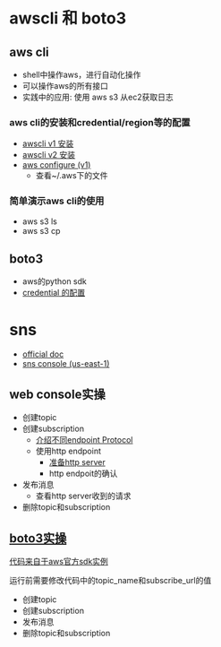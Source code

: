 # awscli 和 boto3

## aws cli
- shell中操作aws，进行自动化操作
- 可以操作aws的所有接口
- 实践中的应用: 使用 aws s3 从ec2获取日志

### aws cli的安装和credential/region等的配置
- [awscli v1 安装](https://docs.aws.amazon.com/cli/v1/userguide/cli-chap-install.html)
- [awscli v2 安装](https://docs.aws.amazon.com/cli/latest/userguide/cli-chap-install.html)
- [aws configure (v1)](https://docs.aws.amazon.com/cli/v1/userguide/cli-configure-quickstart.html)
    - 查看~/.aws下的文件

### 简单演示aws cli的使用
- aws s3 ls
- aws s3 cp

## boto3
- aws的python sdk
- [credential 的配置](https://boto3.amazonaws.com/v1/documentation/api/latest/guide/credentials.html)


# sns
- [official doc](https://docs.aws.amazon.com/zh_cn/sns/latest/dg/welcome.html)
- [sns console (us-east-1)](https://us-east-1.console.aws.amazon.com/sns/v3/home?region=us-east-1#/dashboard)
## web console实操
- 创建topic
- 创建subscription
    - [介绍不同endpoint Protocol](https://docs.aws.amazon.com/zh_cn/sns/latest/dg/sns-create-subscribe-endpoint-to-topic.html)
    - 使用http endpoint
        - [准备http server](aws_sns_listener.py)
        - http endpoit的确认
- 发布消息
    - 查看http server收到的请求
- 删除topic和subscription

## [boto3实操](sns_example.ipynb)
[代码来自于aws官方sdk实例](https://github.com/awsdocs/aws-doc-sdk-examples)

运行前需要修改代码中的topic_name和subscribe_url的值
- 创建topic
- 创建subscription
- 发布消息
- 删除topic和subscription